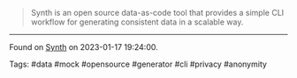 > Synth is an open source data-as-code tool that provides a simple CLI workflow for generating consistent data in a scalable way.

---

Found on [Synth](https://www.getsynth.com/) on 2023-01-17 19:24:00.

Tags: #data #mock #opensource #generator #cli #privacy #anonymity 